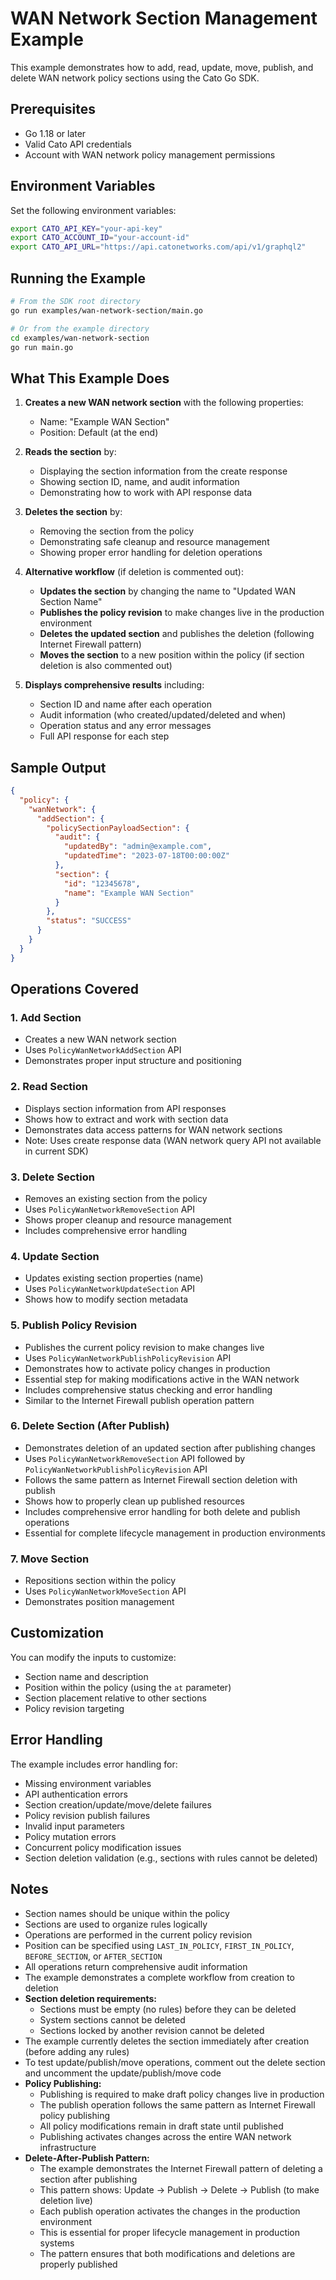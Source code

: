 # WAN Network Section Management Example

This example demonstrates how to add, read, update, move, publish, and delete WAN network policy sections using the Cato Go SDK.

## Prerequisites

- Go 1.18 or later
- Valid Cato API credentials
- Account with WAN network policy management permissions

## Environment Variables

Set the following environment variables:

```bash
export CATO_API_KEY="your-api-key"
export CATO_ACCOUNT_ID="your-account-id"
export CATO_API_URL="https://api.catonetworks.com/api/v1/graphql2"
```

## Running the Example

```bash
# From the SDK root directory
go run examples/wan-network-section/main.go

# Or from the example directory
cd examples/wan-network-section
go run main.go
```

## What This Example Does

1. **Creates a new WAN network section** with the following properties:
   - Name: "Example WAN Section"
   - Position: Default (at the end)

2. **Reads the section** by:
   - Displaying the section information from the create response
   - Showing section ID, name, and audit information
   - Demonstrating how to work with API response data

3. **Deletes the section** by:
   - Removing the section from the policy
   - Demonstrating safe cleanup and resource management
   - Showing proper error handling for deletion operations

4. **Alternative workflow** (if deletion is commented out):
   - **Updates the section** by changing the name to "Updated WAN Section Name"
   - **Publishes the policy revision** to make changes live in the production environment
   - **Deletes the updated section** and publishes the deletion (following Internet Firewall pattern)
   - **Moves the section** to a new position within the policy (if section deletion is also commented out)

5. **Displays comprehensive results** including:
   - Section ID and name after each operation
   - Audit information (who created/updated/deleted and when)
   - Operation status and any error messages
   - Full API response for each step

## Sample Output

```json
{
  "policy": {
    "wanNetwork": {
      "addSection": {
        "policySectionPayloadSection": {
          "audit": {
            "updatedBy": "admin@example.com",
            "updatedTime": "2023-07-18T00:00:00Z"
          },
          "section": {
            "id": "12345678",
            "name": "Example WAN Section"
          }
        },
        "status": "SUCCESS"
      }
    }
  }
}
```

## Operations Covered

### 1. Add Section
- Creates a new WAN network section
- Uses `PolicyWanNetworkAddSection` API
- Demonstrates proper input structure and positioning

### 2. Read Section
- Displays section information from API responses
- Shows how to extract and work with section data
- Demonstrates data access patterns for WAN network sections
- Note: Uses create response data (WAN network query API not available in current SDK)

### 3. Delete Section
- Removes an existing section from the policy
- Uses `PolicyWanNetworkRemoveSection` API
- Shows proper cleanup and resource management
- Includes comprehensive error handling

### 4. Update Section
- Updates existing section properties (name)
- Uses `PolicyWanNetworkUpdateSection` API
- Shows how to modify section metadata

### 5. Publish Policy Revision
- Publishes the current policy revision to make changes live
- Uses `PolicyWanNetworkPublishPolicyRevision` API
- Demonstrates how to activate policy changes in production
- Essential step for making modifications active in the WAN network
- Includes comprehensive status checking and error handling
- Similar to the Internet Firewall publish operation pattern

### 6. Delete Section (After Publish)
- Demonstrates deletion of an updated section after publishing changes
- Uses `PolicyWanNetworkRemoveSection` API followed by `PolicyWanNetworkPublishPolicyRevision` API
- Follows the same pattern as Internet Firewall section deletion with publish
- Shows how to properly clean up published resources
- Includes comprehensive error handling for both delete and publish operations
- Essential for complete lifecycle management in production environments

### 7. Move Section
- Repositions section within the policy
- Uses `PolicyWanNetworkMoveSection` API
- Demonstrates position management

## Customization

You can modify the inputs to customize:
- Section name and description
- Position within the policy (using the `at` parameter)
- Section placement relative to other sections
- Policy revision targeting

## Error Handling

The example includes error handling for:
- Missing environment variables
- API authentication errors
- Section creation/update/move/delete failures
- Policy revision publish failures
- Invalid input parameters
- Policy mutation errors
- Concurrent policy modification issues
- Section deletion validation (e.g., sections with rules cannot be deleted)

## Notes

- Section names should be unique within the policy
- Sections are used to organize rules logically
- Operations are performed in the current policy revision
- Position can be specified using `LAST_IN_POLICY`, `FIRST_IN_POLICY`, `BEFORE_SECTION`, or `AFTER_SECTION`
- All operations return comprehensive audit information
- The example demonstrates a complete workflow from creation to deletion
- **Section deletion requirements:**
  - Sections must be empty (no rules) before they can be deleted
  - System sections cannot be deleted
  - Sections locked by another revision cannot be deleted
- The example currently deletes the section immediately after creation (before adding any rules)
- To test update/publish/move operations, comment out the delete section and uncomment the update/publish/move code
- **Policy Publishing:**
  - Publishing is required to make draft policy changes live in production
  - The publish operation follows the same pattern as Internet Firewall policy publishing
  - All policy modifications remain in draft state until published
  - Publishing activates changes across the entire WAN network infrastructure
- **Delete-After-Publish Pattern:**
  - The example demonstrates the Internet Firewall pattern of deleting a section after publishing
  - This pattern shows: Update → Publish → Delete → Publish (to make deletion live)
  - Each publish operation activates the changes in the production environment
  - This is essential for proper lifecycle management in production systems
  - The pattern ensures that both modifications and deletions are properly published
